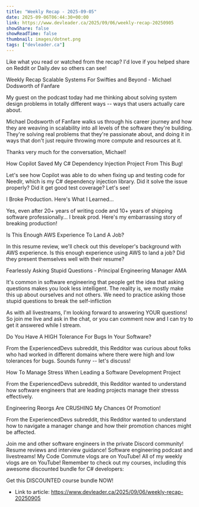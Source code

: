 ```yaml
---
title: "Weekly Recap - 2025-09-05"
date: 2025-09-06T06:44:30+00:00
link: https://www.devleader.ca/2025/09/06/weekly-recap-20250905
showShare: false
showReadTime: false
thumbnail: images/dotnet.png
tags: ["devleader.ca"]
---
```

Like what you read or watched from the recap? I'd love if you helped share on Reddit or Daily.dev so others can see!

Weekly Recap
Scalable Systems For Swifties and Beyond - Michael Dodsworth of Fanfare



 My guest on the podcast today had me thinking about solving system design problems in totally different ways -- ways that users actually care about.


 Michael Dodsworth of Fanfare walks us through his career journey and how they are weaving in scalability into all levels of the software they're building. They're solving real problems that they're passionate about, and doing it in ways that don't just require throwing more compute and resources at it.


 Thanks very much for the conversation, Michael!

How Copilot Saved My C# Dependency Injection Project From This Bug!



 Let's see how Copilot was able to do when fixing up and testing code for Needlr, which is my C# dependency injection library. Did it solve the issue properly? Did it get good test coverage? Let's see!

I Broke Production. Here's What I Learned...



 Yes, even after 20+ years of writing code and 10+ years of shipping software professionally... I break prod. Here's my embarrassing story of breaking production!

Is This Enough AWS Experience To Land A Job?



 In this resume review, we'll check out this developer's background with AWS experience. Is this enough experience using AWS to land a job? Did they present themselves well with their resume?

Fearlessly Asking Stupid Questions - Principal Engineering Manager AMA



 It's common in software engineering that people get the idea that asking questions makes you look less intelligent. The reality is, we mostly make this up about ourselves and not others. We need to practice asking those stupid questions to break the self-infliction


 As with all livestreams, I'm looking forward to answering YOUR questions! So join me live and ask in the chat, or you can comment now and I can try to get it answered while I stream.

Do You Have A HIGH Tolerance For Bugs In Your Software?



 From the ExperiencedDevs subreddit, this Redditor was curious about folks who had worked in different domains where there were high and low tolerances for bugs. Sounds funny -- let's discuss!

How To Manage Stress When Leading a Software Development Project



 From the ExperiencedDevs subreddit, this Redditor wanted to understand how software engineers that are leading projects manage their stresss effectively.

Engineering Reorgs Are CRUSHING My Chances Of Promotion!



 From the ExperiencedDevs subreddit, this Redditor wanted to understand how to navigate a manager change and how their promotion chances might be affected.



Join me and other software engineers in the  private Discord community!
Resume reviews and interview guidance!
Software engineering podcast and livestreams!
My Code Commute vlogs are on YouTube!
All of my weekly vlogs are on YouTube!
Remember to check out my courses, including this awesome discounted bundle for C# developers:







Get this DISCOUNTED course bundle NOW!




- Link to article: https://www.devleader.ca/2025/09/06/weekly-recap-20250905